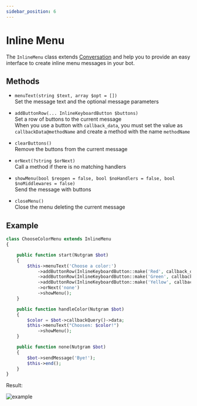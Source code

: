 ```yaml
---
sidebar_position: 6
---
```


# Inline Menu

The `InlineMenu` class extends [Conversation](conversations.md) and help you to provide an easy interface to
create inline menu messages in your bot.

## Methods

- `menuText(string $text, array $opt = [])`<br/>
  Set the message text and the optional message parameters

- `addButtonRow(... InlineKeyboardButton $buttons)`<br/>
  Set a row of buttons to the current message<br/>
  When you use a button with `callback_data`, you must set
  the value as `callbackData@methodName` and create a method with the name `methodName`

- `clearButtons()`<br/>
  Remove the buttons from the current message

- `orNext(?string $orNext)`<br/>
  Call a method if there is no matching handlers

- `showMenu(bool $reopen = false, bool $noHandlers = false, bool $noMiddlewares = false)`<br/>
  Send the message with buttons

- `closeMenu()`<br/>
  Close the menu deleting the current message

## Example

```php
class ChooseColorMenu extends InlineMenu
{

    public function start(Nutgram $bot)
    {
        $this->menuText('Choose a color:')
            ->addButtonRow(InlineKeyboardButton::make('Red', callback_data: 'red@handleColor'))
            ->addButtonRow(InlineKeyboardButton::make('Green', callback_data: 'green@handleColor'))
            ->addButtonRow(InlineKeyboardButton::make('Yellow', callback_data: 'yellow@handleColor'))
            ->orNext('none')
            ->showMenu();
    }

    public function handleColor(Nutgram $bot)
    {
        $color = $bot->callbackQuery()->data;
        $this->menuText("Choosen: $color!")
            ->showMenu();
    }

    public function none(Nutgram $bot)
    {
        $bot->sendMessage('Bye!');
        $this->end();
    }
}
```

Result:

![example](https://i.imgur.com/IQ63ruH.gif)
